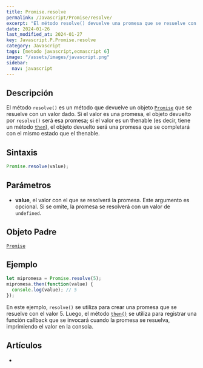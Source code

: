```yaml
---
title: Promise.resolve
permalink: /Javascript/Promise/resolve/
excerpt: "El método resolve() devuelve una promesa que se resuelve con un valor dado. Puede ser una promesa o un thenable."
date: 2024-01-26
last_modified_at: 2024-01-27
key: Javascript.P.Promise.resolve
category: Javascript
tags: [metodo javascript,ecmascript 6]
image: "/assets/images/javascript.png"
sidebar:
  nav: javascript
---
```


## Descripción


El método `resolve()` es un método que devuelve un objeto [`Promise`](https://www.w3api.com/Javascript/Promise/) que se resuelve con un valor dado. Si el valor es una promesa, el objeto devuelto por `resolve()` será esa promesa; si el valor es un thenable (es decir, tiene un método [`then`](https://www.w3api.com/Javascript/Promise/then/)), el objeto devuelto será una promesa que se completará con el mismo estado que el thenable.


## Sintaxis


```javascript
Promise.resolve(value);
```


## Parámetros

- **value**, el valor con el que se resolverá la promesa. Este argumento es opcional. Si se omite, la promesa se resolverá con un valor de `undefined`.

## Objeto Padre


[`Promise`](https://www.w3api.com/Javascript/Promise/)


## Ejemplo


```javascript
let mipromesa = Promise.resolve(5);
mipromesa.then(function(value) {
  console.log(value); // 5
});

```


En este ejemplo, `resolve()` se utiliza para crear una promesa que se resuelve con el valor 5. Luego, el método [`then()`](https://www.w3api.com/Javascript/Promise/then/) se utiliza para registrar una función callback que se invocará cuando la promesa se resuelva, imprimiendo el valor en la consola.


## Artículos

- 
